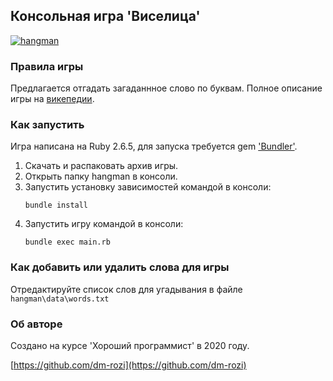 Консольная игра 'Виселица'
---
<a href="https://imgbb.com/"><img src="https://i.ibb.co/1QSXMW3/hangman.png" alt="hangman" border="0"></a>

### Правила игры

Предлагается отгадать загаданнное слово по буквам.
Полное описание игры на [викепедии](https://ru.wikipedia.org/wiki/%D0%92%D0%B8%D1%81%D0%B5%D0%BB%D0%B8%D1%86%D0%B0_(%D0%B8%D0%B3%D1%80%D0%B0)).

### Как запустить
Игра написана на Ruby 2.6.5, для запуска требуется gem ['Bundler'](https://bundler.io/).
1. Скачать и распаковать архив игры.
2. Открыть папку hangman в консоли.
3. Запустить установку зависимостей командой в консоли:
    ````
    bundle install
    ````
4. Запустить игру командой в консоли:
    ````
    bundle exec main.rb
    ````
### Как добавить или удалить слова для игры

Отредактируйте список слов для угадывания в файле ```hangman\data\words.txt```

### Об авторе

Создано на курсе 'Хороший программист' в 2020 году.

[https://github.com/dm-rozi](https://github.com/dm-rozi)